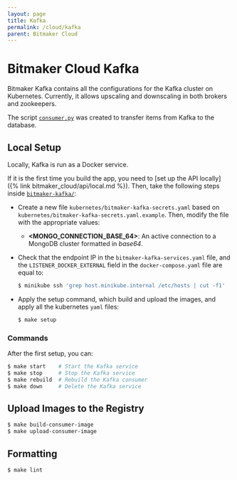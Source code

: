 ```yaml
---
layout: page
title: Kafka
permalink: /cloud/kafka
parent: Bitmaker Cloud
---
```


# Bitmaker Cloud Kafka

Bitmaker Kafka contains all the configurations for the Kafka cluster on Kubernetes.
Currently, it allows upscaling and downscaling in both brokers and zookeepers.

The script [`consumer.py`](https://github.com/bitmakerla/bitmaker-cloud/blob/main/bitmaker-kafka/consumer.py)
was created to transfer items from Kafka to the database.

## Local Setup

Locally, Kafka is run as a Docker service.

If it is the first time you build the app, you need to [set up the API locally]({% link bitmaker_cloud/api/local.md %}).
Then, take the following steps inside [`bitmaker-kafka/`](https://github.com/bitmakerla/bitmaker-cloud/tree/main/bitmaker-kafka):

- Create a new file `kubernetes/bitmaker-kafka-secrets.yaml` based on `kubernetes/bitmaker-kafka-secrets.yaml.example`.
  Then, modify the file with the appropriate values:
  - **\<MONGO_CONNECTION_BASE_64\>**: An active connection to a MongoDB cluster formatted in _base64_.
  
- Check that the endpoint IP in the `bitmaker-kafka-services.yaml` file, and the
  `LISTENER_DOCKER_EXTERNAL` field in the `docker-compose.yaml` file are equal to:
  ```bash
  $ minikube ssh 'grep host.minikube.internal /etc/hosts | cut -f1'
  ```
  
- Apply the setup command, which build and upload the images, and apply all the kubernetes `yaml` files:
  ```bash
  $ make setup
  ```

### Commands

After the first setup, you can:
```bash
$ make start    # Start the Kafka service
$ make stop     # Stop the Kafka service
$ make rebuild  # Rebuild the Kafka consumer
$ make down     # Delete the Kafka service
```

## Upload Images to the Registry

```bash
$ make build-consumer-image
$ make upload-consumer-image
```

## Formatting

```bash
$ make lint
```
